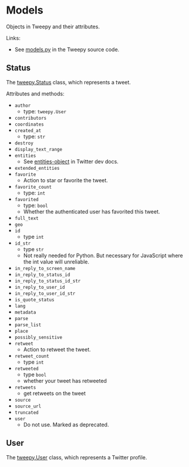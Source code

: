 # Models

Objects in Tweepy and their attributes.


Links:

- See [models.py] in the Tweepy source code.


## Status

The [tweepy.Status] class, which represents a tweet.

<!-- Separate: -->
<!-- Attributes you can read -->
<!-- Methods for performing actions on a tweet -->

Attributes and methods:

- `author`
    - type: `tweepy.User`
- `contributors`
- `coordinates`
- `created_at`
    - type: `str`
- `destroy`
- `display_text_range`
- `entities`
    - See [entities-object](https://developer.twitter.com/en/docs/tweets/data-dictionary/overview/entities-object) in Twitter dev docs.
- `extended_entities`
- `favorite`
    - Action to star or favorite the tweet.
- `favorite_count`
    - type: `int`
- `favorited`
    - type: `bool`
    - Whether the authenticated user has favorited this tweet.
- `full_text`
- `geo`
- `id`
    - type `int`
- `id_str`
    - type `str`
    - Not really needed for Python. But necessary for JavaScript where the int value will unreliable.
- `in_reply_to_screen_name`
- `in_reply_to_status_id`
- `in_reply_to_status_id_str`
- `in_reply_to_user_id`
- `in_reply_to_user_id_str`
- `is_quote_status`
- `lang`
- `metadata`
- `parse`
- `parse_list`
- `place`
- `possibly_sensitive`
- `retweet`
    - Action to retweet the tweet.
- `retweet_count`
    - type `int`
- `retweeted`
    - type `bool`
    - whether your tweet has retweeted
- `retweets`
    - get retweets on the tweet
- `source`
- `source_url`
- `truncated`
- `user`
    - Do not use. Marked as deprecated.


## User

The [tweepy.User] class, which represents a Twitter profile.




[models.py]: [https://github.com/tweepy/tweepy/blob/master/tweepy/models.py
[tweepy.Status]: https://github.com/tweepy/tweepy/blob/v3.8.0/tweepy/models.py#L83
[tweepy.User]: https://github.com/tweepy/tweepy/blob/v3.8.0/tweepy/models.py#L144
